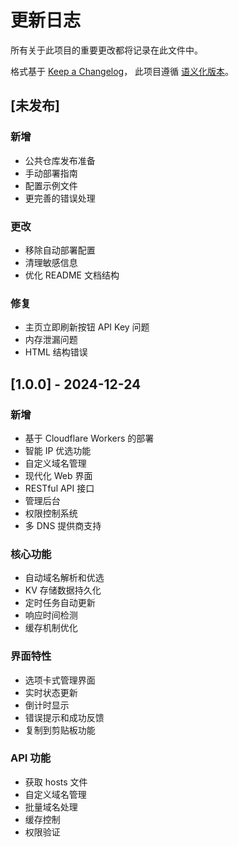 # 更新日志

所有关于此项目的重要更改都将记录在此文件中。

格式基于 [Keep a Changelog](https://keepachangelog.com/zh-CN/1.0.0/)，
此项目遵循 [语义化版本](https://semver.org/lang/zh-CN/)。

## [未发布]

### 新增
- 公共仓库发布准备
- 手动部署指南
- 配置示例文件
- 更完善的错误处理

### 更改
- 移除自动部署配置
- 清理敏感信息
- 优化 README 文档结构

### 修复
- 主页立即刷新按钮 API Key 问题
- 内存泄漏问题
- HTML 结构错误

## [1.0.0] - 2024-12-24

### 新增
- 基于 Cloudflare Workers 的部署
- 智能 IP 优选功能
- 自定义域名管理
- 现代化 Web 界面
- RESTful API 接口
- 管理后台
- 权限控制系统
- 多 DNS 提供商支持

### 核心功能
- 自动域名解析和优选
- KV 存储数据持久化
- 定时任务自动更新
- 响应时间检测
- 缓存机制优化

### 界面特性
- 选项卡式管理界面
- 实时状态更新
- 倒计时显示
- 错误提示和成功反馈
- 复制到剪贴板功能

### API 功能
- 获取 hosts 文件
- 自定义域名管理
- 批量域名处理
- 缓存控制
- 权限验证
